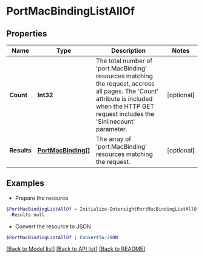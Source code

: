 # PortMacBindingListAllOf
## Properties

Name | Type | Description | Notes
------------ | ------------- | ------------- | -------------
**Count** | **Int32** | The total number of &#39;port.MacBinding&#39; resources matching the request, accross all pages. The &#39;Count&#39; attribute is included when the HTTP GET request includes the &#39;$inlinecount&#39; parameter. | [optional] 
**Results** | [**PortMacBinding[]**](PortMacBinding.md) | The array of &#39;port.MacBinding&#39; resources matching the request. | [optional] 

## Examples

- Prepare the resource
```powershell
$PortMacBindingListAllOf = Initialize-IntersightPortMacBindingListAllOf  -Count null `
 -Results null
```

- Convert the resource to JSON
```powershell
$PortMacBindingListAllOf | ConvertTo-JSON
```

[[Back to Model list]](../README.md#documentation-for-models) [[Back to API list]](../README.md#documentation-for-api-endpoints) [[Back to README]](../README.md)


